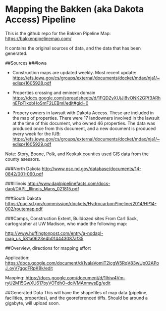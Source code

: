 # Mapping the Bakken (aka Dakota Access) Pipeline

This is the github repo for the Bakken Pipeline Map:
https://bakkenpipelinemap.com/

It contains the original sources of data, and the data that has been generated.



##Sources
###Iowa
- Construction maps are updated weekly. Most recent update:
https://efs.iowa.gov/cs/groups/external/documents/docket/mdax/nja1/~edisp/1605928.pdf

- Properties crossing and eminent domain
https://docs.google.com/spreadsheets/d/1FQDZyXUjJI8vONK2GPf3ARhnEFpTIxobHoSmF2LEBmI/edit#gid=0

- Propery owners in lawsuit with Dakota Access. These are included in the map of properties.
There were 17 landowners involved in the lawsuit at the time of this document, who owned 46 properties.
The data was produced once from this document, and a new document is produced every week for the IUB:
https://efs.iowa.gov/cs/groups/external/documents/docket/mdax/nja1/~edisp/1605929.pdf   

Note: Story, Boone, Polk, and Keokuk counties used GIS data from the county asessors.

###North Dakota
http://www.psc.nd.gov/database/documents/14-0842/001-060.pdf

###Illinois
http://www.daplpipelinefacts.com/docs-dapl/DAPL_Illinois_Maps_021815.pdf

###South Dakota
https://puc.sd.gov/commission/dockets/HydrocarbonPipeline/2014/HP14-002/routemap.pdf

###Camps, Construction Extent, Bulldozed sites
From Carl Sack, cartographer at UW Madison, who made the following map:

http://www.huffingtonpost.com/entry/a-nodapl-map_us_581a0623e4b014443087af35

##Overview, directions for mapping effort

Application:
https://docs.google.com/document/d/1vaIaVomiT2icgW5RqV83wUp02APoJ_oyV7ggdFRpK8k/edit

Mapping:
https://docs.google.com/document/d/1Ihiw4Vm-ryU2M15GwXU617byVOTdhO-dqIVMAnmwsEg/edit

##Generated Data
This will have the shapefiles of map data (pipeline, facilities, properties), and the georeferenced tiffs. Should be around a gigabyte, will upload soon.

